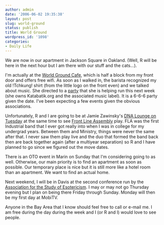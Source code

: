 ```yaml
---
author: admin
date: '2006-06-02 19:35:38'
layout: post
slug: world-ground
status: publish
title: World Ground
wordpress_id: '1098'
categories:
- Daily Life
---
```

We are now in our apartment in Jackson Square in Oakland. (Well, R will be here in the next hour but I am there with our stuff and the cats...).

I'm actually at the <a href="http://www.yelp.com/biz/ArSQMQIVkSyudE4og8l4hg">World Ground Cafe</a>, which is half a block from my front door and offers free wifi. As soon as I walked in, the barista recognized my old !Tchkung! shirt (from the little logo on the front even) and we talked about music. She directed to a <a href="http://www.katabatik.org/news.htm">party</a> that she is helping run this next week (she owns Katabatik.org and the associated music label). It is a 6-6-6 party given the date. I've been expecting a few events given the obvious associations.

Unfortunately, R and I are going to be at Jamie Zawinsky's <a href="http://www.dnalounge.com/flyers/2006/06/06-frontlineassembly.html">DNA Lounge on Tuesday</a> at the same time to see <a href="http://www.metropolis-records.com/artists/?artist=frontlin">Front Line Assembly</a> play. FLA was the first Industrial band that I ever got really into when I was in college for my undergrad years. Between them and Ministry, things were never the same after that. I never saw them play live and the duo that formed the band back then are back together again (after a multiyear separation) so R and I have planned to go since we figured out the move dates.

There is an OTO event in Marin on Sunday that I'm considering going to as well. Otherwise, our main priority is to find an apartment as soon as possible. Our temporary place is nice but it is still more like a hotel room than an apartment. We want to find an actual home.

Next weekend, I will be in Davis at the second conference run by the <a href="http://www.aseweb.org">Association for the Study of Esotericism</a>. I may or may not go Thursday evening but I plan on being there Friday through Sunday. Monday will then be my first day at MobiTV.

Anyone in the Bay Area that I know should feel free to call or e-mail me. I am free during the day during the week and I (or R and I) would love to see people.
